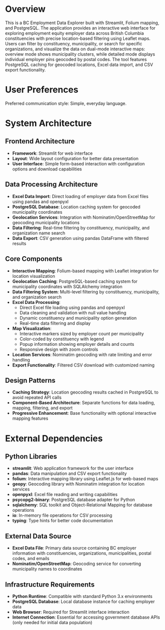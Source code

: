 # Overview

This is a BC Employment Data Explorer built with Streamlit, Folium mapping, and PostgreSQL. The application provides an interactive web interface for exploring employment equity employer data across British Columbia constituencies with precise location-based filtering using Leaflet maps. Users can filter by constituency, municipality, or search for specific organizations, and visualize the data on dual-mode interactive maps: overview mode shows municipality clusters, while detailed mode displays individual employer pins geocoded by postal codes. The tool features PostgreSQL caching for geocoded locations, Excel data import, and CSV export functionality.

# User Preferences

Preferred communication style: Simple, everyday language.

# System Architecture

## Frontend Architecture
- **Framework**: Streamlit for web interface
- **Layout**: Wide layout configuration for better data presentation
- **User Interface**: Simple form-based interaction with configuration options and download capabilities

## Data Processing Architecture
- **Excel Data Import**: Direct loading of employer data from Excel files using pandas and openpyxl
- **PostgreSQL Database**: Location caching system for geocoded municipality coordinates
- **Geolocation Services**: Integration with Nominatim/OpenStreetMap for geocoding municipality locations
- **Data Filtering**: Real-time filtering by constituency, municipality, and organization name search
- **Data Export**: CSV generation using pandas DataFrame with filtered results

## Core Components
- **Interactive Mapping**: Folium-based mapping with Leaflet integration for location visualization
- **Geolocation Caching**: PostgreSQL-based caching system for municipality coordinates with SQLAlchemy integration
- **Data Filtering System**: Multi-level filtering by constituency, municipality, and organization search
- **Excel Data Processing**: 
  - Direct Excel file loading using pandas and openpyxl
  - Data cleaning and validation with null value handling
  - Dynamic constituency and municipality option generation
  - Real-time data filtering and display
- **Map Visualization**: 
  - Interactive markers sized by employer count per municipality
  - Color-coded by constituency with legend
  - Popup information showing employer details and counts
  - Responsive design with zoom controls
- **Location Services**: Nominatim geocoding with rate limiting and error handling
- **Export Functionality**: Filtered CSV download with customized naming

## Design Patterns
- **Caching Strategy**: Location geocoding results cached in PostgreSQL to avoid repeated API calls
- **Component-Based Architecture**: Separate functions for data loading, mapping, filtering, and export
- **Progressive Enhancement**: Base functionality with optional interactive mapping features

# External Dependencies

## Python Libraries
- **streamlit**: Web application framework for the user interface
- **pandas**: Data manipulation and CSV export functionality
- **folium**: Interactive mapping library using Leaflet.js for web-based maps
- **geopy**: Geocoding library with Nominatim integration for location services
- **openpyxl**: Excel file reading and writing capabilities
- **psycopg2-binary**: PostgreSQL database adapter for Python
- **sqlalchemy**: SQL toolkit and Object-Relational Mapping for database operations
- **io**: In-memory file operations for CSV processing
- **typing**: Type hints for better code documentation

## External Data Source
- **Excel Data File**: Primary data source containing BC employer information with constituencies, organizations, municipalities, postal codes, and emails
- **Nominatim/OpenStreetMap**: Geocoding service for converting municipality names to coordinates

## Infrastructure Requirements
- **Python Runtime**: Compatible with standard Python 3.x environments
- **PostgreSQL Database**: Local database instance for caching employer data
- **Web Browser**: Required for Streamlit interface interaction
- **Internet Connection**: Essential for accessing government database APIs (only needed for initial data population)